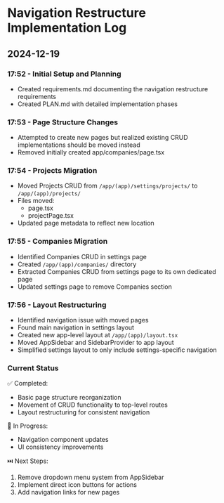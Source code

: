 # Navigation Restructure Implementation Log

## 2024-12-19

### 17:52 - Initial Setup and Planning
- Created requirements.md documenting the navigation restructure requirements
- Created PLAN.md with detailed implementation phases

### 17:53 - Page Structure Changes
- Attempted to create new pages but realized existing CRUD implementations should be moved instead
- Removed initially created app/companies/page.tsx

### 17:54 - Projects Migration
- Moved Projects CRUD from `/app/(app)/settings/projects/` to `/app/(app)/projects/`
- Files moved:
  - page.tsx
  - projectPage.tsx
- Updated page metadata to reflect new location

### 17:55 - Companies Migration
- Identified Companies CRUD in settings page
- Created `/app/(app)/companies/` directory
- Extracted Companies CRUD from settings page to its own dedicated page
- Updated settings page to remove Companies section

### 17:56 - Layout Restructuring
- Identified navigation issue with moved pages
- Found main navigation in settings layout
- Created new app-level layout at `/app/(app)/layout.tsx`
- Moved AppSidebar and SidebarProvider to app layout
- Simplified settings layout to only include settings-specific navigation

### Current Status
✅ Completed:
- Basic page structure reorganization
- Movement of CRUD functionality to top-level routes
- Layout restructuring for consistent navigation

🔄 In Progress:
- Navigation component updates
- UI consistency improvements

⏭️ Next Steps:
1. Remove dropdown menu system from AppSidebar
2. Implement direct icon buttons for actions
3. Add navigation links for new pages
